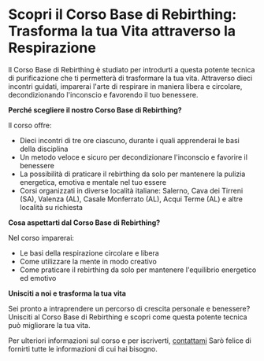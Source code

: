 # Scopri il Corso Base di Rebirthing: Trasforma la tua Vita attraverso la Respirazione

Il Corso Base di Rebirthing è studiato per introdurti a questa potente tecnica di purificazione che ti permetterà di trasformare la tua vita. Attraverso dieci incontri guidati, imparerai l'arte di respirare in maniera libera e circolare, decondizionando l'inconscio e favorendo il tuo benessere.

**Perché scegliere il nostro Corso Base di Rebirthing?**

Il corso offre:

- Dieci incontri di tre ore ciascuno, durante i quali apprenderai le basi della disciplina
- Un metodo veloce e sicuro per decondizionare l'inconscio e favorire il benessere
- La possibilità di praticare il rebirthing da solo per mantenere la pulizia energetica, emotiva e mentale nel tuo essere
- Corsi organizzati in diverse località italiane: Salerno, Cava dei Tirreni (SA), Valenza (AL), Casale Monferrato (AL), Acqui Terme (AL) e altre località su richiesta

**Cosa aspettarti dal Corso Base di Rebirthing?**

Nel corso imparerai:

- Le basi della respirazione circolare e libera
- Come utilizzare la mente in modo creativo
- Come praticare il rebirthing da solo per mantenere l'equilibrio energetico ed emotivo

**Unisciti a noi e trasforma la tua vita**

Sei pronto a intraprendere un percorso di crescita personale e benessere? Unisciti al Corso Base di Rebirthing e scopri come questa potente tecnica può migliorare la tua vita.

Per ulteriori informazioni sul corso e per iscriverti, [contattami](../contatto) Sarò felice di fornirti tutte le informazioni di cui hai bisogno.
